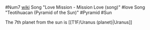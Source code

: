 #Num7
[wiki](https://en.wikipedia.org/wiki/Planet_7)
Song "Love Mission - Mission Love (song)" #love 
Song "Teotihuacan (Pyramid of the Sun)" #Pyramid #Sun

The 7th planet from the sun is [[T1F/Uranus (planet)|Uranus]]